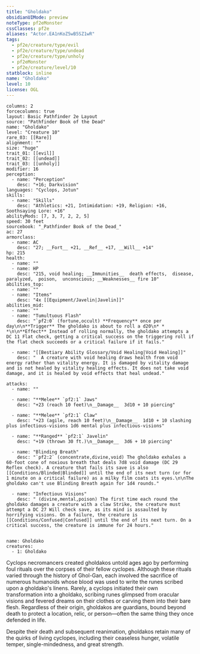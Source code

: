 ```yaml
---
title: "Gholdako"
obsidianUIMode: preview
noteType: pf2eMonster
cssClasses: pf2e
aliases: "Actor.EA1nKoZ5wB5SZ1wR" 
tags:
  - pf2e/creature/type/evil
  - pf2e/creature/type/undead
  - pf2e/creature/type/unholy
  - pf2eMonster
  - pf2e/creature/level/10
statblock: inline
name: "Gholdako"
level: 10
license: OGL
---
```


```statblock
columns: 2
forcecolumns: true
layout: Basic Pathfinder 2e Layout
source: "Pathfinder Book of the Dead"
name: "Gholdako"
level: "Creature 10"
rare_03: [[Rare]]
alignment: ""
size: "huge"
trait_01: [[evil]]
trait_02: [[undead]]
trait_03: [[unholy]]
modifier: 16
perception:
  - name: "Perception"
    desc: "+16; Darkvision"
languages: "Cyclops, Jotun"
skills:
  - name: "Skills"
    desc: "Athletics: +21, Intimidation: +19, Religion: +16, Soothsaying Lore: +16"
abilityMods: [7, 3, 7, 2, 2, 5]
speed: 30 feet
sourcebook: "_Pathfinder Book of the Dead_"
ac: 27
armorclass:
  - name: AC
    desc: "27; __Fort__ +21, __Ref__ +17, __Will__ +14"
hp: 215
health:
  - name: ""
  - name: HP
    desc: "215, void healing; __Immunities__  death effects,  disease,  paralyzed,  poison,  unconscious; __Weaknesses__ fire 10"
abilities_top:
  - name: ""
  - name: "Items"
    desc: "4x [[Equipment/Javelin|Javelin]]"
abilities_mid:
  - name: ""
  - name: "Tumultuous Flash"
    desc: "`pf2:0` (fortune,occult) **Frequency** once per day\n\n**Trigger** The gholdako is about to roll a d20\n* * *\n\n**Effect** Instead of rolling normally, the gholdako attempts a DC 11 Flat check, getting a critical success on the triggering roll if the flat check succeeds or a critical failure if it fails."

  - name: "[[Bestiary Ability Glossary/Void Healing|Void Healing]]"
    desc: "  A creature with void healing draws health from void energy rather than vitality energy. It is damaged by vitality damage and is not healed by vitality healing effects. It does not take void damage, and it is healed by void effects that heal undead."

attacks:
  - name: ""

  - name: "**Melee** `pf2:1` Jaws"
    desc: "+23 (reach 10 feet)\n__Damage__  3d10 + 10 piercing"

  - name: "**Melee** `pf2:1` Claw"
    desc: "+23 (agile, reach 10 feet)\n__Damage__  1d10 + 10 slashing plus infectious-visions 1d6 mental plus infectious-visions"

  - name: "**Ranged** `pf2:1` Javelin"
    desc: "+19 (thrown 30 ft.)\n__Damage__  3d6 + 10 piercing"

  - name: "Blinding Breath"
    desc: "`pf2:2` (concentrate,divine,void) The gholdako exhales a 60-foot cone of noxious breath that deals 7d8 void damage (DC 29 Reflex check). A creature that fails its save is also [[Conditions/Blinded|Blinded]] until the end of its next turn (or for 1 minute on a critical failure) as a milky film coats its eyes.\n\nThe gholdako can't use Blinding Breath again for 1d4 rounds."

  - name: "Infectious Visions"
    desc: " (divine,mental,poison) The first time each round the gholdako damages a creature with a claw Strike, the creature must attempt a DC 27 Will check save, as its mind is assaulted by horrifying visions. On a failure, the creature is [[Conditions/Confused|Confused]] until the end of its next turn. On a critical success, the creature is immune for 24 hours."
 
```

```encounter-table
name: Gholdako
creatures:
  - 1: Gholdako
```



Cyclops necromancers created gholdakos untold ages ago by performing foul rituals over the corpses of their fellow cyclopes. Although these rituals varied through the history of Ghol-Gan, each involved the sacrifice of numerous humanoids whose blood was used to write the runes scribed upon a gholdako's linens. Rarely, a cyclops initiated their own transformation into a gholdako, scribing runes glimpsed from oracular visions and fevered dreams on their clothes or carving them into their bare flesh. Regardless of their origin, gholdakos are guardians, bound beyond death to protect a location, relic, or person—often the same thing they once defended in life.

Despite their death and subsequent reanimation, gholdakos retain many of the quirks of living cyclopes, including their ceaseless hunger, volatile temper, single-mindedness, and great strength.
